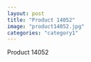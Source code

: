 ```yaml
---
layout: post
title: "Product 14052"
image: "product14052.jpg"
categories: "category1"
---
```

Product 14052
